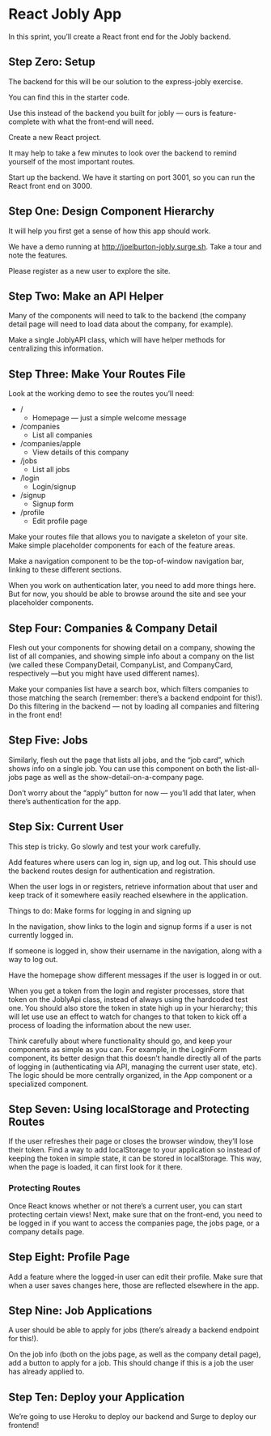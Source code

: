 # React Jobly App
In this sprint, you’ll create a React front end for the Jobly backend.

## Step Zero: Setup
The backend for this will be our solution to the express-jobly exercise.

You can find this in the starter code.

Use this instead of the backend you built for jobly — ours is feature-complete with what the front-end will need.

Create a new React project.

It may help to take a few minutes to look over the backend to remind yourself of the most important routes.

Start up the backend. We have it starting on port 3001, so you can run the React front end on 3000.

## Step One: Design Component Hierarchy
It will help you first get a sense of how this app should work.

We have a demo running at http://joelburton-jobly.surge.sh. Take a tour and note the features.

Please register as a new user to explore the site.

## Step Two: Make an API Helper
Many of the components will need to talk to the backend (the company detail page will need to load data about the company, for example).

Make a single JoblyAPI class, which will have helper methods for centralizing this information.

## Step Three: Make Your Routes File
Look at the working demo to see the routes you’ll need:
- /
    - Homepage — just a simple welcome message
- /companies
    - List all companies
- /companies/apple
    - View details of this company
- /jobs
    - List all jobs
- /login
    - Login/signup
- /signup
    - Signup form
- /profile
    - Edit profile page

Make your routes file that allows you to navigate a skeleton of your site. Make simple placeholder components for each of the feature areas.

Make a navigation component to be the top-of-window navigation bar, linking to these different sections.

When you work on authentication later, you need to add more things here. But for now, you should be able to browse around the site and see your placeholder components.

## Step Four: Companies & Company Detail
Flesh out your components for showing detail on a company, showing the list of all companies, and showing simple info about a company on the list (we called these CompanyDetail, CompanyList, and CompanyCard, respectively —but you might have used different names).

Make your companies list have a search box, which filters companies to those matching the search (remember: there’s a backend endpoint for this!). Do this filtering in the backend — not by loading all companies and filtering in the front end!

## Step Five: Jobs
Similarly, flesh out the page that lists all jobs, and the “job card”, which shows info on a single job. You can use this component on both the list-all-jobs page as well as the show-detail-on-a-company page.

Don’t worry about the “apply” button for now — you’ll add that later, when there’s authentication for the app.

## Step Six: Current User
This step is tricky. Go slowly and test your work carefully.

Add features where users can log in, sign up, and log out. This should use the backend routes design for authentication and registration.

When the user logs in or registers, retrieve information about that user and keep track of it somewhere easily reached elsewhere in the application.

Things to do:
Make forms for logging in and signing up

In the navigation, show links to the login and signup forms if a user is not currently logged in.

If someone is logged in, show their username in the navigation, along with a way to log out.

Have the homepage show different messages if the user is logged in or out.

When you get a token from the login and register processes, store that token on the JoblyApi class, instead of always using the hardcoded test one. You should also store the token in state high up in your hierarchy; this will let use use an effect to watch for changes to that token to kick off a process of loading the information about the new user.

Think carefully about where functionality should go, and keep your components as simple as you can. For example, in the LoginForm component, its better design that this doesn’t handle directly all of the parts of logging in (authenticating via API, managing the current user state, etc). The logic should be more centrally organized, in the App component or a specialized component.

## Step Seven: Using localStorage and Protecting Routes
If the user refreshes their page or closes the browser window, they’ll lose their token. Find a way to add localStorage to your application so instead of keeping the token in simple state, it can be stored in localStorage. This way, when the page is loaded, it can first look for it there.

### Protecting Routes
Once React knows whether or not there’s a current user, you can start protecting certain views! Next, make sure that on the front-end, you need to be logged in if you want to access the companies page, the jobs page, or a company details page.

## Step Eight: Profile Page
Add a feature where the logged-in user can edit their profile. Make sure that when a user saves changes here, those are reflected elsewhere in the app.

## Step Nine: Job Applications
A user should be able to apply for jobs (there’s already a backend endpoint for this!).

On the job info (both on the jobs page, as well as the company detail page), add a button to apply for a job. This should change if this is a job the user has already applied to.

## Step Ten: Deploy your Application
We’re going to use Heroku to deploy our backend and Surge to deploy our frontend!